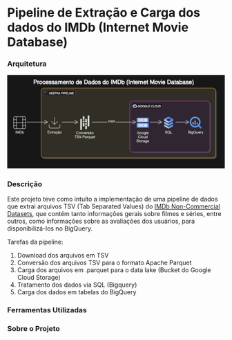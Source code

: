 # Pipeline de Extração e Carga dos dados do IMDb (Internet Movie Database)

### Arquitetura

![Kestra Pipeline](imgs/pipeline.png)

### Descrição

Este projeto teve como intuito a implementação de uma pipeline de dados que extrai arquivos TSV (Tab Separated Values) do [IMDb Non-Commercial Datasets](https://developer.imdb.com/non-commercial-datasets/), que contém tanto informações gerais sobre filmes e séries, entre outros, como informações sobre as avaliações dos usuários, para disponibilizá-los no BigQuery. 

Tarefas da pipeline:

1. Download dos arquivos em TSV
2. Conversão dos arquivos TSV para o formato Apache Parquet
3. Carga dos arquivos em .parquet para o data lake (Bucket do Google Cloud Storage)
4. Tratamento dos dados via SQL (Bigquery)
5. Carga dos dados em tabelas do BigQuery 

### Ferramentas Utilizadas

### Sobre o Projeto